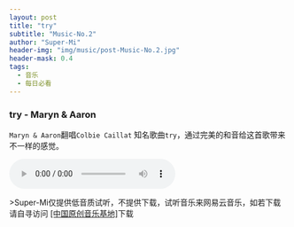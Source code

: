 ```yaml
---
layout: post
title: "try"
subtitle: "Music-No.2"
author: "Super-Mi"
header-img: "img/music/post-Music-No.2.jpg"
header-mask: 0.4
tags:
  - 音乐
  - 每日必看
---
```


### try - Maryn & Aaron

`Maryn & Aaron`翻唱`Colbie Caillat` 知名歌曲`try`，通过完美的和音给这首歌带来不一样的感觉。

<div>
	<audio width="300px" height="32px" controls="controls" >
  <!-- <source src="/i/song.ogg" type="audio/ogg"> -->
  <source src="https://dn-shimo-attachment.qbox.me/mCnp33hpCgAwWlGS/try.mp3?attname=try.mp3" type="audio/mpeg">
Your browser does not support the audio element.
</audio>
</div>

<P>
>Super-Mi仅提供低音质试听，不提供下载，试听音乐来网易云音乐，如若下载请自寻访问
<a href="http://5sing.kugou.com/fc/13392540.html" target="_blank">[中国原创音乐基地]</a>下载
</P>
<!-- [1]:https://music.163.com/#/song?id=513360721 -->
